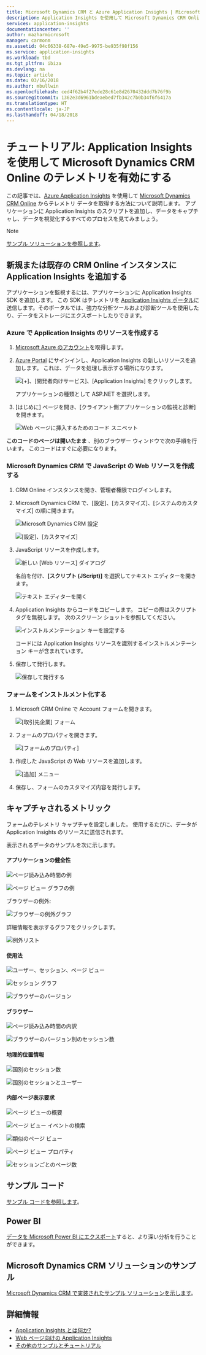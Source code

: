 ```yaml
---
title: Microsoft Dynamics CRM と Azure Application Insights | Microsoft Docs
description: Application Insights を使用して Microsoft Dynamics CRM Online からテレメトリを取得します。 設定、データの取得、視覚化、およびエクスポートをしてみましょう。
services: application-insights
documentationcenter: ''
author: mazharmicrosoft
manager: carmonm
ms.assetid: 04c66338-687e-49e5-9975-be935f98f156
ms.service: application-insights
ms.workload: tbd
ms.tgt_pltfrm: ibiza
ms.devlang: na
ms.topic: article
ms.date: 03/16/2018
ms.author: mbullwin
ms.openlocfilehash: ced4f62b4f27ede28c61e8d2670432ddd7b76f9b
ms.sourcegitcommit: 1362e3d6961bdeaebed7fb342c7b0b34f6f6417a
ms.translationtype: HT
ms.contentlocale: ja-JP
ms.lasthandoff: 04/18/2018
---
```

# <a name="walkthrough-enabling-telemetry-for-microsoft-dynamics-crm-online-using-application-insights"></a>チュートリアル: Application Insights を使用して Microsoft Dynamics CRM Online のテレメトリを有効にする
この記事では、[Azure Application Insights](https://azure.microsoft.com/services/application-insights/) を使用して [Microsoft Dynamics CRM Online](https://www.dynamics.com/) からテレメトリ データを取得する方法について説明します。 アプリケーションに Application Insights のスクリプトを追加し、データをキャプチャし、データを視覚化するすべてのプロセスを見てみましょう。

> [!NOTE]
> [サンプル ソリューションを参照します](https://dynamicsandappinsights.codeplex.com/)。
> 
> 

## <a name="add-application-insights-to-new-or-existing-crm-online-instance"></a>新規または既存の CRM Online インスタンスに Application Insights を追加する
アプリケーションを監視するには、アプリケーションに Application Insights SDK を追加します。 この SDK はテレメトリを [Application Insights ポータル](https://portal.azure.com)に送信します。そのポータルでは、強力な分析ツールおよび診断ツールを使用したり、データをストレージにエクスポートしたりできます。

### <a name="create-an-application-insights-resource-in-azure"></a>Azure で Application Insights のリソースを作成する
1. [Microsoft Azure のアカウント](http://azure.com/pricing)を取得します。 
2. [Azure Portal](https://portal.azure.com) にサインインし、Application Insights の新しいリソースを追加します。 これは、データを処理し表示する場所になります。

    ![[+]、[開発者向けサービス]、[Application Insights] をクリックします。](./media/app-insights-sample-mscrm/01.png)

    アプリケーションの種類として ASP.NET を選択します。
3. [はじめに] ページを開き、[クライアント側アプリケーションの監視と診断] を開きます。

    ![Web ページに挿入するためのコード スニペット](./media/app-insights-sample-mscrm/03.png)

**このコードのページは開いたまま** 、別のブラウザー ウィンドウで次の手順を行います。 このコードはすぐに必要になります。 

### <a name="create-a-javascript-web-resource-in-microsoft-dynamics-crm"></a>Microsoft Dynamics CRM で JavaScript の Web リソースを作成する
1. CRM Online インスタンスを開き、管理者権限でログインします。
2. Microsoft Dynamics CRM で、[設定]、[カスタマイズ]、[システムのカスタマイズ] の順に開きます。

    ![Microsoft Dynamics CRM 設定](./media/app-insights-sample-mscrm/00001.png)

    ![[設定]、[カスタマイズ]](./media/app-insights-sample-mscrm/00002.png)

1. JavaScript リソースを作成します。

    ![新しい [Web リソース] ダイアログ](./media/app-insights-sample-mscrm/07.png)

    名前を付け、**[スクリプト (JScript)]** を選択してテキスト エディターを開きます。

    ![テキスト エディターを開く](./media/app-insights-sample-mscrm/00004.png)
2. Application Insights からコードをコピーします。 コピーの際はスクリプト タグを無視します。 次のスクリーン ショットを参照してください。

    ![インストルメンテーション キーを設定する](./media/app-insights-sample-mscrm/000005.png)

    コードには Application Insights リソースを識別するインストルメンテーション キーが含まれています。
3. 保存して発行します。

    ![保存して発行する](./media/app-insights-sample-mscrm/00006.png)

### <a name="instrument-forms"></a>フォームをインストルメント化する
1. Microsoft CRM Online で Account フォームを開きます。

    ![[取引先企業] フォーム](./media/app-insights-sample-mscrm/00007.png)
2. フォームのプロパティを開きます。

    ![[フォームのプロパティ]](./media/app-insights-sample-mscrm/00008.png)
3. 作成した JavaScript の Web リソースを追加します。

    ![[追加] メニュー](./media/app-insights-sample-mscrm/13.png)

4. 保存し、フォームのカスタマイズ内容を発行します。

## <a name="metrics-captured"></a>キャプチャされるメトリック
フォームのテレメトリ キャプチャを設定しました。 使用するたびに、データが Application Insights のリソースに送信されます。

表示されるデータのサンプルを次に示します。

#### <a name="application-health"></a>アプリケーションの健全性
![ページ読み込み時間の例](./media/app-insights-sample-mscrm/15.png)

![ページ ビュー グラフの例](./media/app-insights-sample-mscrm/16.png)

ブラウザーの例外:

![ブラウザーの例外グラフ](./media/app-insights-sample-mscrm/17.png)

詳細情報を表示するグラフをクリックします。

![例外リスト](./media/app-insights-sample-mscrm/18.png)

#### <a name="usage"></a>使用法
![ユーザー、セッション、ページ ビュー](./media/app-insights-sample-mscrm/19.png)

![セッション グラフ](./media/app-insights-sample-mscrm/20.png)

![ブラウザーのバージョン](./media/app-insights-sample-mscrm/21.png)

#### <a name="browsers"></a>ブラウザー
![ページ読み込み時間の内訳](./media/app-insights-sample-mscrm/22.png)

![ブラウザーのバージョン別のセッション数](./media/app-insights-sample-mscrm/23.png)

#### <a name="geolocation"></a>地理的位置情報
![国別のセッション数](./media/app-insights-sample-mscrm/24.png)

![国別のセッションとユーザー](./media/app-insights-sample-mscrm/25.png)

#### <a name="inside-page-view-request"></a>内部ページ表示要求
![ページ ビューの概要](./media/app-insights-sample-mscrm/26.png)

![ページ ビュー イベントの検索](./media/app-insights-sample-mscrm/27.png)

![類似のページ ビュー](./media/app-insights-sample-mscrm/28.png)

![ページ ビュー プロパティ](./media/app-insights-sample-mscrm/29.png)

![セッションごとのページ数](./media/app-insights-sample-mscrm/30.png)

## <a name="sample-code"></a>サンプル コード
[サンプル コードを参照します](https://dynamicsandappinsights.codeplex.com/)。

## <a name="power-bi"></a>Power BI
[データを Microsoft Power BI にエクスポート](app-insights-export-power-bi.md)すると、より深い分析を行うことができます。

## <a name="sample-microsoft-dynamics-crm-solution"></a>Microsoft Dynamics CRM ソリューションのサンプル
[Microsoft Dynamics CRM で実装されたサンプル ソリューションを示します](https://dynamicsandappinsights.codeplex.com/)。

## <a name="learn-more"></a>詳細情報
* [Application Insights とは何か?](app-insights-overview.md)
* [Web ページ向けの Application Insights](app-insights-javascript.md)
* [その他のサンプルとチュートリアル](app-insights-code-samples.md)
